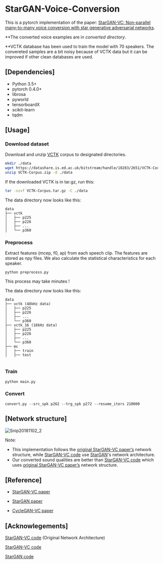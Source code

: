 # StarGAN-Voice-Conversion


This is a pytorch implementation of the paper: [StarGAN-VC: Non-parallel many-to-many voice conversion with star generative adversarial networks](https://arxiv.org/abs/1806.02169).

**The converted voice examples are in *converted directory*.

**VCTK database has been used to train the model with 70 speakers. The convereted samples are a bit noisy because of VCTK data but it can be improved if other clean databases are used.


## [Dependencies]
- Python 3.5+
- pytorch 0.4.0+
- librosa 
- pyworld 
- tensorboardX
- scikit-learn
- tqdm


## [Usage]

### Download dataset

Download and unzip [VCTK](https://homepages.inf.ed.ac.uk/jyamagis/page3/page58/page58.html) corpus to designated directories.

```bash
mkdir ./data
wget https://datashare.is.ed.ac.uk/bitstream/handle/10283/2651/VCTK-Corpus.zip?sequence=2&isAllowed=y
unzip VCTK-Corpus.zip -d ./data
```
If the downloaded VCTK is in tar.gz, run this:

```bash
tar -xzvf VCTK-Corpus.tar.gz -C ./data
```
The data directory now looks like this:

```
data
├── vctk
│   ├── p225
│   ├── p226
│   ├── ...
│   └── p360

```

### Preprocess

Extract features (mcep, f0, ap) from each speech clip.  The features are stored as npy files. We also calculate the statistical characteristics for each speaker.

```
python preprocess.py
```

This process may take minutes !

The data directory now looks like this:

```
data
├── vctk (48kHz data)
│   ├── p225
│   ├── p226
│   ├── ...
│   └── p360 
├── vctk_16 (16kHz data)
│   ├── p225
│   ├── p226
│   ├── ...
│   └── p360
├── mc
│   ├── train
│   ├── test


```

### Train

```
python main.py
```


### Convert


```
convert.py --src_spk p262 --trg_spk p272 --resume_iters 210000
```


## [Network structure]

![Snip20181102_2](https://github.com/hujinsen/StarGAN-Voice-Conversion/raw/master/imgs/Snip20181102_2.png)


 Note: 
 * This implementation follows the [original StarGAN-VC paper’s](https://arxiv.org/abs/1806.02169) network structure, while [StarGAN-VC code](https://github.com/liusongxiang/StarGAN-Voice-Conversion) use [StarGAN](https://github.com/yunjey/stargan)'s network architecture.
 * Our converted sound qualities are better than [StarGAN-VC code](https://github.com/hujinsen/pytorch-StarGAN-VC) which uses [original StarGAN-VC paper’s](https://arxiv.org/abs/1806.02169) network structure.

## [Reference]

* [StarGAN-VC paper](https://arxiv.org/abs/1806.02169)

* [StarGAN paper](https://arxiv.org/abs/1711.09020)

* [CycleGAN-VC paper](https://arxiv.org/abs/1711.11293)


## [Acknowlegements]

[StarGAN-VC code](https://github.com/hujinsen/pytorch-StarGAN-VC) (Original Network Architecture)

[StarGAN-VC code](https://github.com/liusongxiang/StarGAN-Voice-Conversion)

[StarGAN code](https://github.com/yunjey/stargan)

